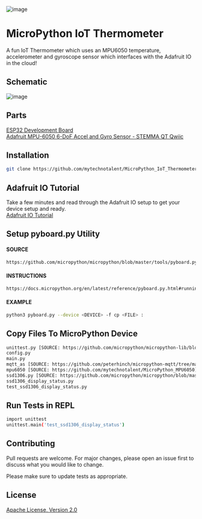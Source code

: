 ![image](https://github.com/mytechnotalent/MicroPython_IoT_Thermometer/blob/main/MicroPython%20IoT%20Thermometer.png?raw=true)

# MicroPython IoT Thermometer
A fun IoT Thermometer which uses an MPU6050 temperature, accelerometer and gyroscope sensor which interfaces with the Adafruit IO in the cloud!

## Schematic
![image](https://github.com/mytechnotalent/MicroPython_IoT_Thermometer/blob/main/schematic.png?raw=true)

## Parts
[ESP32 Development Board](https://www.amazon.com/MELIFE-Development-Dual-Mode-Microcontroller-Integrated/dp/B07Q576VWZ)<br>
[Adafruit MPU-6050 6-DoF Accel and Gyro Sensor - STEMMA QT Qwiic](https://www.adafruit.com/product/3886)

## Installation
```bash
git clone https://github.com/mytechnotalent/MicroPython_IoT_Thermometer.git
```

## Adafruit IO Tutorial
Take a few minutes and read through the Adafruit IO setup to get your device setup and ready.<br>
[Adafruit IO Tutorial](https://learn.adafruit.com/welcome-to-adafruit-io/what-is-adafruit-io)

## Setup pyboard.py Utility
#### SOURCE 
```bash
https://github.com/micropython/micropython/blob/master/tools/pyboard.py
```

#### INSTRUCTIONS
```bash
https://docs.micropython.org/en/latest/reference/pyboard.py.html#running-a-command-on-the-device
```

#### EXAMPLE
```bash
python3 pyboard.py --device <DEVICE> -f cp <FILE> :
```

## Copy Files To MicroPython Device
```bash
unittest.py [SOURCE: https://github.com/micropython/micropython-lib/blob/master/unittest/unittest.py]
config.py
main.py 
mqtt_as [SOURCE: https://github.com/peterhinch/micropython-mqtt/tree/master/mqtt_as]
mpu6050 [SOURCE: https://github.com/mytechnotalent/MicroPython_MPU6050]
ssd1306.py [SOURCE: https://github.com/micropython/micropython/blob/master/drivers/display/ssd1306.py]
ssd1306_display_status.py
test_ssd1306_display_status.py
```

## Run Tests in REPL
```bash
import unittest
unittest.main('test_ssd1306_display_status')
```

## Contributing
Pull requests are welcome. For major changes, please open an issue first to discuss what you would like to change.

Please make sure to update tests as appropriate.

## License
[Apache License, Version 2.0](https://www.apache.org/licenses/LICENSE-2.0)
